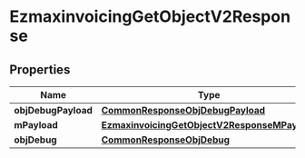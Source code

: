 
# EzmaxinvoicingGetObjectV2Response

## Properties
Name | Type | Description | Notes
------------ | ------------- | ------------- | -------------
**objDebugPayload** | [**CommonResponseObjDebugPayload**](CommonResponseObjDebugPayload.md) |  | 
**mPayload** | [**EzmaxinvoicingGetObjectV2ResponseMPayload**](EzmaxinvoicingGetObjectV2ResponseMPayload.md) |  | 
**objDebug** | [**CommonResponseObjDebug**](CommonResponseObjDebug.md) |  |  [optional]



